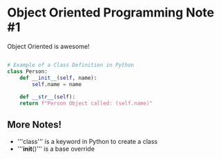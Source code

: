 # Object Oriented Programming Note #1

Object Oriented is awesome! 

```python

# Example of a Class Definition in Python
class Person:
    def __init__(self, name):
        self.name = name
        
    def __str__(self):
    return f"Person Object called: (self.name)"
```

## More Notes!
- '''class''' is a keyword in Python to create a class
- '''__init__()''' is a base override
